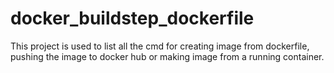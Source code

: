 # docker_buildstep_dockerfile

This project is used to list all the cmd for creating image from dockerfile, pushing the image to docker hub or making image from a running container.